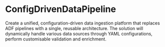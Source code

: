 # ConfigDrivenDataPipeline
Create a unified, configuration-driven data ingestion platform that replaces ADF pipelines with a single, reusable architecture. The solution will dynamically handle various data sources through YAML configurations, perform customisable validation and enrichment. 

